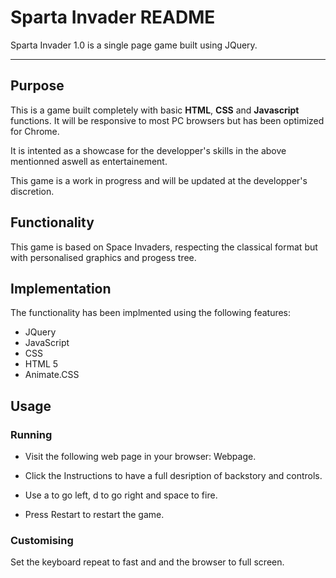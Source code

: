 # Sparta Invader README


Sparta Invader 1.0 is a single page game built using JQuery.

-------------------------------------------------

## Purpose

This is a game built completely with basic **HTML**, **CSS** and **Javascript** functions. It will be responsive to most PC browsers but has been optimized for Chrome.

It is intented as a showcase for the developper's skills in the above mentionned aswell as entertainement.

This game is a work in progress and will be updated at the developper's discretion.

## Functionality 

This game is based on Space Invaders, respecting the classical format but with personalised graphics and progess tree.

## Implementation

The functionality has been implmented using the following features:

* JQuery
* JavaScript
* CSS 
* HTML 5
* Animate.CSS

## Usage

### Running

* Visit the following web page in your browser: Webpage.

* Click the Instructions to have a full desription of backstory and controls.

* Use a to go left, d to go right and space to fire.

* Press Restart to restart the game.



### Customising 

Set the keyboard repeat to fast and and the browser to full screen.







